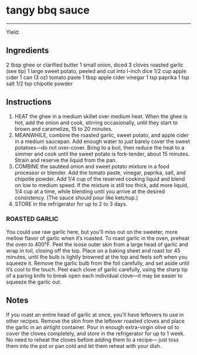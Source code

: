# tangy bbq sauce
---
Yield: 

## Ingredients
2 tbsp ghee or clarified butter
1 small onion, diced
3 cloves roasted garlic (see tip)
1 large sweet potato, peeled and cut into
l-inch dice
1/2 cup apple cider
1 can (3 oz) tomato paste
1 tbsp apple cider vinegar
1 tsp paprika
1 tsp salt
1/2 tsp chipotle powder


## Instructions
1. HEAT the ghee in a medium skillet over medium heat.
When the ghee is hot, add the onion and cook, stirring
occasionally, until they start to brown and caramelize, 15 to
20 minutes.
2. MEANWHILE, combine the roasted garlic, sweet potato,
and apple cider in a medium saucepan. Add enough water
to just barely cover the sweet potatoes—do not over-cover.
Bring to a boil, then reduce the heat to a simmer and cook
until the sweet potato is fork-tender, about 15 minutes.
Strain and reserve the liquid from the pan.
3. COMBINE the sautéed onion and sweet potato mixture
in a food processor or blender. Add the tomato paste,
vinegar, paprika, salt, and chipotle powder. Add 1/4 cup of
the reserved cooking liquid and blend on low to medium
speed. If the mixture is still too thick, add more liquid,
1/4 cup at a time, while blending until you arrive at the
desired consistency. (The sauce should pour like ketchup.)
4. STORE in the refrigerator for up to 2 to 3 days.

### ROASTED GARLIC 

You could use raw garlic here, but you'll
miss out on the sweeter, more mellow flavor of garlic when it’s
roasted. To roast garlic in the oven, preheat the oven to 400°F.
Peel the loose outer skin from a large head of garlic and wrap
in toil, closing off the top. Place on a baking sheet and roast
tor 45 minutes, until the bulb is lightly browned at the top and
feels soft when you squeeze it. Remove the garlic bulb from
the foil carefully, and set aside until it’s cool to the touch. Peel
each clove of garlic carefully, using the sharp tip of a paring
knife to break open each individual clove—it may be easier to
squeeze the garlic out.

## Notes

If you roast an entire head of garlic at
once, you'll have leftovers to use in other
recipes. Remove the skin from the leftover
roasted cloves and place the garlic in
an airtight container. Pour in enough
extra-virgin olive oil to cover the cloves
completely, and store in the refrigerator
for up to 1 week. No need to reheat the
cloves before adding them to a recipe—
just toss them into the pot or pan cold
and let them reheat with your dish.